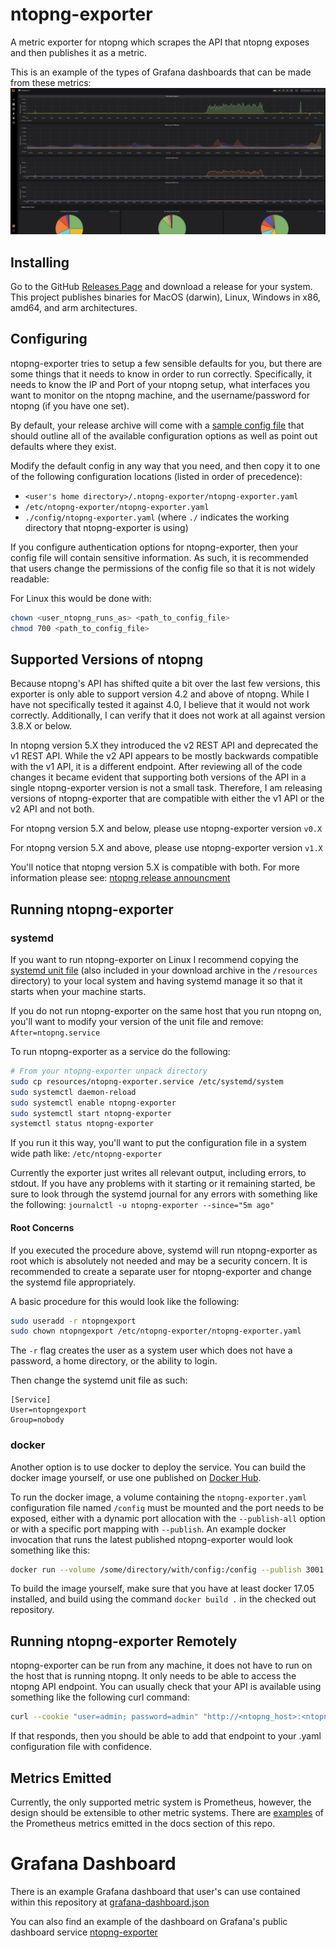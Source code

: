 # ntopng-exporter

A metric exporter for ntopng which scrapes the API that ntopng exposes and then publishes it as a metric.

This is an example of the types of Grafana dashboards that can be made from these metrics:
![Grafana Example](/docs/grafana_example.png)

## Installing

Go to the GitHub [Releases Page](https://github.com/aauren/ntopng-exporter/releases) and download a release for your
system. This project publishes binaries for MacOS (darwin), Linux, Windows in x86, amd64, and arm architectures.

## Configuring

ntopng-exporter tries to setup a few sensible defaults for you, but there are some things that it needs to know in order
to run correctly. Specifically, it needs to know the IP and Port of your ntopng setup, what interfaces you want to 
monitor on the ntopng machine, and the username/password for ntopng (if you have one set).

By default, your release archive will come with a [sample config file](https://github.com/aauren/ntopng-exporter/blob/main/config/ntopng-exporter.yaml)
that should outline all of the available configuration options as well as point out defaults where they exist.

Modify the default config in any way that you need, and then copy it to one of the following configuration locations
(listed in order of precedence):

* `<user's home directory>/.ntopng-exporter/ntopng-exporter.yaml`
* `/etc/ntopng-exporter/ntopng-exporter.yaml`
* `./config/ntopng-exporter.yaml` (where `./` indicates the working directory that ntopng-exporter is using)

If you configure authentication options for ntopng-exporter, then your config file will contain sensitive information.
As such, it is recommended that users change the permissions of the config file so that it is not widely readable:

For Linux this would be done with:

```sh
chown <user_ntopng_runs_as> <path_to_config_file>
chmod 700 <path_to_config_file>
```

## Supported Versions of ntopng

Because ntopng's API has shifted quite a bit over the last few versions, this exporter is only able to support version
4.2 and above of ntopng. While I have not specifically tested it against 4.0, I believe that it would not work
correctly. Additionally, I can verify that it does not work at all against version 3.8.X or below.

In ntopng version 5.X they introduced the v2 REST API and deprecated the v1 REST API. While the v2 API appears to be
mostly backwards compatible with the v1 API, it is a different endpoint. After reviewing all of the code changes it
became evident that supporting both versions of the API in a single ntopng-exporter version is not a small task.
Therefore, I am releasing versions of ntopng-exporter that are compatible with either the v1 API or the v2 API and not
both.

For ntopng version 5.X and below, please use ntopng-exporter version `v0.X`

For ntopng version 5.X and above, please use ntopng-exporter version `v1.X`

You'll notice that ntopng version 5.X is compatible with both. For more information please see:
[ntopng release announcment](https://github.com/ntop/ntopng/releases/tag/5.0)

## Running ntopng-exporter

### systemd

If you want to run ntopng-exporter on Linux I recommend copying the [systemd unit file](https://github.com/aauren/ntopng-exporter/blob/main/resources/ntopng-exporter.service)
(also included in your download archive in the `/resources` directory) to your local system and having systemd manage
it so that it starts when your machine starts.

If you do not run ntopng-exporter on the same host that you run ntopng on, you'll want to modify your version of the
unit file and remove: `After=ntopng.service`

To run ntopng-exporter as a service do the following:

```sh
# From your ntopng-exporter unpack directory
sudo cp resources/ntopng-exporter.service /etc/systemd/system
sudo systemctl daemon-reload
sudo systemctl enable ntopng-exporter
sudo systemctl start ntopng-exporter
systemctl status ntopng-exporter
```

If you run it this way, you'll want to put the configuration file in a system wide path like: `/etc/ntopng-exporter`

Currently the exporter just writes all relevant output, including errors, to stdout. If you have any problems with it
starting or it remaining started, be sure to look through the systemd journal for any errors with something like the
following: `journalctl -u ntopng-exporter --since="5m ago"`


#### Root Concerns

If you executed the procedure above, systemd will run ntopng-exporter as root which is absolutely not needed and may
be a security concern. It is recommended to create a separate user for ntopng-exporter and change the systemd file
appropriately.

A basic procedure for this would look like the following:

```sh
sudo useradd -r ntopngexport
sudo chown ntopngexport /etc/ntopng-exporter/ntopng-exporter.yaml
```

The `-r` flag creates the user as a system user which does not have a password, a home directory, or the ability to
login.

Then change the systemd unit file as such:

```service
[Service]
User=ntopngexport
Group=nobody
```

### docker

Another option is to use docker to deploy the service. You can build the docker image yourself, or use one published
on [Docker Hub](https://hub.docker.com).

To run the docker image, a volume containing the `ntopng-exporter.yaml` configuration file named `/config` must be
mounted and the port needs to be exposed, either with a dynamic port allocation with the `--publish-all` option or
with a specific port mapping with `--publish`. An example docker invocation that runs the latest published
ntopng-exporter would look something like this:

```sh
docker run --volume /some/directory/with/config:/config --publish 3001:3001 aauren/ntopng-exporter
```

To build the image yourself, make sure that you have at least docker 17.05 installed, and build using the command
`docker build .` in the checked out repository.

## Running ntopng-exporter Remotely

ntopng-exporter can be run from any machine, it does not have to run on the host that is running ntopng. It only needs
to be able to access the ntopng API endpoint. You can usually check that your API is available using something like
the following curl command:

```sh
curl --cookie "user=admin; password=admin" "http://<ntopng_host>:<ntopng_port>/lua/rest/v1/get/ntopng/interfaces.lua"
```

If that responds, then you should be able to add that endpoint to your .yaml configuration file with confidence.

## Metrics Emitted

Currently, the only supported metric system is Prometheus, however, the design should be extensible to other metric
systems. There are [examples](/docs/ntopng_exporter_example_metrics.md) of the Prometheus metrics emitted in the docs
section of this repo.

# Grafana Dashboard

There is an example Grafana dashboard that user's can use contained within this repository at [grafana-dashboard.json](/docs/grafana-dashboard.json)

You can also find an example of the dashboard on Grafana's public dashboard service [ntopng-exporter](https://grafana.com/grafana/dashboards/20071)

